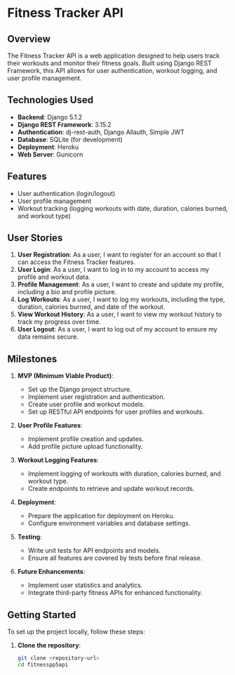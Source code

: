 # Fitness Tracker API

## Overview

The Fitness Tracker API is a web application designed to help users track their workouts and monitor their fitness goals. Built using Django REST Framework, this API allows for user authentication, workout logging, and user profile management.

## Technologies Used

- **Backend**: Django 5.1.2
- **Django REST Framework**: 3.15.2
- **Authentication**: dj-rest-auth, Django Allauth, Simple JWT
- **Database**: SQLite (for development)
- **Deployment**: Heroku
- **Web Server**: Gunicorn

## Features

- User authentication (login/logout)
- User profile management
- Workout tracking (logging workouts with date, duration, calories burned, and workout type)

## User Stories

1. **User Registration**: As a user, I want to register for an account so that I can access the Fitness Tracker features.
2. **User Login**: As a user, I want to log in to my account to access my profile and workout data.
3. **Profile Management**: As a user, I want to create and update my profile, including a bio and profile picture.
4. **Log Workouts**: As a user, I want to log my workouts, including the type, duration, calories burned, and date of the workout.
5. **View Workout History**: As a user, I want to view my workout history to track my progress over time.
6. **User Logout**: As a user, I want to log out of my account to ensure my data remains secure.

## Milestones

1. **MVP (Minimum Viable Product)**:
   - Set up the Django project structure.
   - Implement user registration and authentication.
   - Create user profile and workout models.
   - Set up RESTful API endpoints for user profiles and workouts.

2. **User Profile Features**:
   - Implement profile creation and updates.
   - Add profile picture upload functionality.

3. **Workout Logging Features**:
   - Implement logging of workouts with duration, calories burned, and workout type.
   - Create endpoints to retrieve and update workout records.

4. **Deployment**:
   - Prepare the application for deployment on Heroku.
   - Configure environment variables and database settings.

5. **Testing**:
   - Write unit tests for API endpoints and models.
   - Ensure all features are covered by tests before final release.

6. **Future Enhancements**:
   - Implement user statistics and analytics.
   - Integrate third-party fitness APIs for enhanced functionality.

## Getting Started

To set up the project locally, follow these steps:

1. **Clone the repository**:

   ```bash
   git clone <repository-url>
   cd fitnesspp5api
